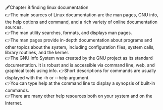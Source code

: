 🖋️Chapter 8:finding linux documentation   
👉The main sources of Linux documentation are the man pages, GNU info, the help options and command, and a rich variety of online documentation sources.     
👉The man utility searches, formats, and displays man pages.    
👉The man pages provide in-depth documentation about programs and other topics about the system, including configuration files, system calls, library routines, and the kernel.    
👉The GNU Info System was created by the GNU project as its standard documentation. It is robust and is accessible via command line, web, and graphical tools using info. 
👉Short descriptions for commands are usually displayed with the -h or --help argument.   
👉You can type help at the command line to display a synopsis of built-in commands.   
👉There are many other help resources both on your system and on the Internet.   

